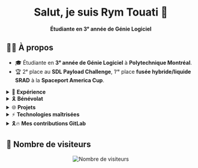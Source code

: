 <h1 align="center">Salut, je suis Rym Touati 👋</h1>

<p align="center">
  <b>Étudiante en 3ᵉ année de Génie Logiciel</b>  
</p>

## 🕵️‍♂️ À propos  
- 🎓 Étudiante en **3ᵉ année de Génie Logiciel** à **Polytechnique Montréal**.
- 🏆 2ᵉ place au **SDL Payload Challenge**, 1ʳᵉ place **fusée hybride/liquide SRAD** à la **Spaceport America Cup**.

<details>
  <summary>💼 <b>Expérience</b></summary>

- **Trésorière** chez **Oronos Polytechnique Montréal** (2024 - Présent) 📊  
  - Gestion des finances et des budgets de la société technique.  

- **Membre actif du département avionique** chez **Oronos Polytechnique Montréal** (2023 - 2024) 🚀  
  - Conception d’un **DAQ multi-capteurs sur PCB** avec **Altium Designer**.
  - Développement de **logiciels embarqués pour le payload LUCINA** (STM32, capteurs IMU).

- **Membre actif du département payload - Spaceport America Cup** (2022 - 2023) 🌍  
  - Conception du **cubesat LUCINA** pour la fusée Atlas MKIII.
  - 2ᵉ place au **SDL Payload Challenge**.

</details>

<details>
  <summary>🎗️ <b>Bénévolat</b></summary>

- **Animatrice - Poly-FI** (2022 - 2023) 🎓  
  - Animation d’ateliers scientifiques dans les écoles primaires.

</details>

<details>
  <summary>🌐 <b>Projets</b></summary>

- **PolyHacks 2025 - Application Web IA** 🏆  
  - Développement d’une application web **intégrant une API IA** (**Angular, TypeScript**).

- **[Plateforme RPG en ligne](http://polytechnique-montr-al.gitlab.io/log2990/20243/equipe-203/LOG2990-203/#/home)** 

- **Robot autonome détecteur d’obstacles** 🤖  
  - Conception d’un **robot autonome en C++** capable de **cartographier son environnement**.
  - Utilisation de **capteurs et algorithmes de navigation**.
  - Collaboration en **équipe de 4 étudiants**.

- **LUCINA, payload de fusée** 🚀  
  - Développement d’un **cubesat** étudiant dans le cadre de la **Spaceport America Cup**.
  - **2ᵉ place au SDL Payload Challenge**.
  - Évaluation du **changement d’indice de réfraction de lentilles polymères liquides en micro-gravité**.
  - **Lancé à plus de 10 000 pieds** dans la fusée Atlas MKIII.

</details>

<details>
  <summary>⚡ <b>Technologies maîtrisées</b></summary>

<p align="center">
  <img src="https://img.shields.io/badge/TypeScript-3178C6?style=for-the-badge&logo=typescript&logoColor=white">
  <img src="https://img.shields.io/badge/NestJS-E0234E?style=for-the-badge&logo=nestjs&logoColor=white">
  <img src="https://img.shields.io/badge/Angular-DD0031?style=for-the-badge&logo=angular&logoColor=white">
  <img src="https://img.shields.io/badge/MongoDB-47A248?style=for-the-badge&logo=mongodb&logoColor=white">
</p>

</details>

<details>
  <summary>🎗🔥 <b> Mes contributions GitLab </b></summary>
## [![GitLab Profile](https://img.shields.io/badge/GitLab-View%20Profile-orange?logo=gitlab)](https://gitlab.com/rytou)
</details>


## 👀 Nombre de visiteurs  
<p align="center">
  <img src="https://profile-counter.glitch.me/rytou/count.svg" alt="Nombre de visiteurs"/>
</p>
